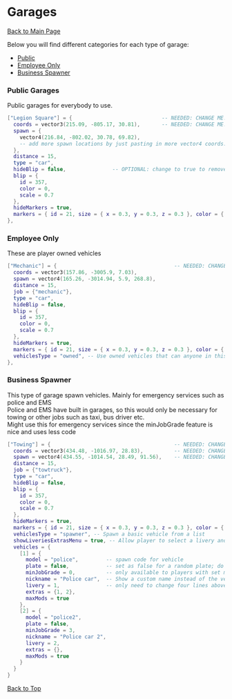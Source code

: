 # Garages
[Back to Main Page](../README.md)  
  
Below you will find different categories for each type of garage:  
- [Public](#public-garages)
- [Employee Only](#employee-only)
- [Business Spawner](#business-spawner)  
  
### Public Garages
Public garages for everybody to use.
```lua
["Legion Square"] = {                             -- NEEDED: CHANGE ME! Name that will show up on the map
  coords = vector3(215.09, -805.17, 30.81),       -- NEEDED: CHANGE ME! This is where users will activate the garage menu
  spawn = {
    vector4(216.84, -802.02, 30.78, 69.82),
    -- add more spawn locations by just pasting in more vector4 coords.
  },
  distance = 15,
  type = "car",
  hideBlip = false,               -- OPTIONAL: change to true to remove blip from map (make hidden, but still public)
  blip = {
    id = 357,
    color = 0,
    scale = 0.7
  },
  hideMarkers = true,
  markers = { id = 21, size = { x = 0.3, y = 0.3, z = 0.3 }, color = { r = 255, g = 255, b = 255, a = 120 }, bobUpAndDown = 0, faceCamera = 0, rotate = 1, drawOnEnts = 0 },
},
```

### Employee Only
These are player owned vehicles  
```lua
["Mechanic"] = {                                      -- NEEDED: CHANGE ME! Just name business i.e. Burgershot, LSCustoms, etc.
  coords = vector3(157.86, -3005.9, 7.03),
  spawn = vector4(165.26, -3014.94, 5.9, 268.8),
  distance = 15,
  job = {"mechanic"},
  type = "car",
  hideBlip = false,
  blip = {
    id = 357,
    color = 0,
    scale = 0.7
  },
  hideMarkers = true,
  markers = { id = 21, size = { x = 0.3, y = 0.3, z = 0.3 }, color = { r = 255, g = 255, b = 255, a = 120 }, bobUpAndDown = 0, faceCamera = 0, rotate = 1, drawOnEnts = 0 },
  vehiclesType = "owned", -- Use owned vehicles that can anyone in this society can access - more details: https://docs.jgscripts.com/advanced-garages/job-and-gang-garages
},
```

### Business Spawner
This type of garage spawn vehicles. Mainly for emergency services such as police and EMS  
Police and EMS have built in garages, so this would only be necessary for towing or other jobs such as taxi, bus driver etc.  
Might use this for emergency services since the minJobGrade feature is nice and uses less code  
```lua
["Towing"] = {                                        -- NEEDED: CHANGE ME! Just name the service i.e. Police, EMS, Towing, etc.
  coords = vector3(434.48, -1016.97, 28.83),          -- NEEDED: CHANGE ME! This is where users will activate the garage menu
  spawn = vector4(434.55, -1014.54, 28.49, 91.56),    -- NEEDED: CHANGE ME! This is where vehicles will spawn
  distance = 15,
  job = {"towtruck"},
  type = "car",
  hideBlip = false,
  blip = {
    id = 357,
    color = 0,
    scale = 0.7
  },
  hideMarkers = true,
  markers = { id = 21, size = { x = 0.3, y = 0.3, z = 0.3 }, color = { r = 255, g = 255, b = 255, a = 120 }, bobUpAndDown = 0, faceCamera = 0, rotate = 1, drawOnEnts = 0 },
  vehiclesType = "spawner", -- Spawn a basic vehicle from a list
  showLiveriesExtrasMenu = true, -- Allow player to select a livery and extras before pulling vehicle out 
  vehicles = {
    [1] = {
      model = "police",         -- spawn code for vehicle
      plate = false,            -- set as false for a random plate; do not use a plate already in use in the DB!
      minJobGrade = 0,          -- only available to players with set minimum grade
      nickname = "Police car",  -- Show a custom name instead of the vehicle's real name
      livery = 1,               -- only need to change four lines above
      extras = {1, 2},
      maxMods = true
    },
    [2] = {
      model = "police2",
      plate = false,
      minJobGrade = 3,
      nickname = "Police car 2",
      livery = 2,
      extras = {},
      maxMods = true
    }
  }
}
```
[Back to Top](#garages)
